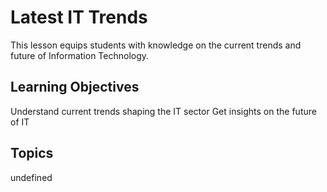 # Latest IT Trends

This lesson equips students with knowledge on the current trends and future of Information Technology.

## Learning Objectives
Understand current trends shaping the IT sector
Get insights on the future of IT

## Topics
undefined